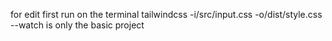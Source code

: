 for edit first run on the terminal tailwindcss -i/src/input.css -o/dist/style.css --watch 
is only the basic project
